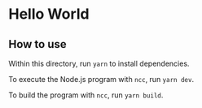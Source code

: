 # Hello World

## How to use

Within this directory, run `yarn` to install dependencies.

To execute the Node.js program with `ncc`, run `yarn dev`.

To build the program with `ncc`, run `yarn build`.
